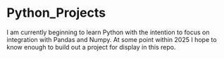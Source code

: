 # Python_Projects
I am currently beginning to learn Python with the intention to focus on integration with Pandas and Numpy. At some point within 2025 I hope to know enough to build out a project for display in this repo.
